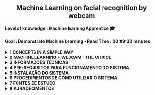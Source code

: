 <h2 align="center"><strong>Machine Learning on facial recognition by webcam</strong></h2>
<h4 align="left">Level of knowledge : Machine learning Apprentice &#x1F393;</h4>
<h4 align="left">Goal : Demonstrate Machine Learning - Read Time : 00:09:30 minutes</h4>
<details class="sbdocs sbdocs-details">
  <summary class="sbdocs sbdocs-summary"><strong>1 CONCEPTS IN A SIMPLE WAY</strong></summary>
  <ol>
    <li><strong>Facial Recognition</strong>
      <p>It's the technique of capturing the front of the face in an image that involves part of the head, forhead, eyes, nose, cheek, mouth, jam, chin, analyzing the distance of between each of these parts, comparing them with other images, identifying differences, comparing similarities and displaying the desired target.</p>
      <p>The considered image can be in a picture, video or camera.</p>
      <p>The desired target is the human being that will be identified.</p>
    </li>
    <li><strong>Machine Learning</strong>
      <p><b>Machine Learning is the object of the study</b> in this project. It's the computational technique of teaching a machine whith a determined computing power to analyze a set of data and predict information to assist in decisions.</p>
      <p>This technique can be used to try to solve any task -from the simplest to the most complex.</p>
    </li>
    <li><strong>Deep Learning</strong>
      <p>It's the computational technique that analyzes  certain image characteristics in detail to help identify the owner of the image.</p>
    </li>
    <li><strong>Neural Network</strong>
      <p>It's the computational algorithm that learns from the new datas inserted, simulating the human brain.</p>
      <p>Example: We programmed a computer to learn all the details of the shapes and formats of a certain face, when inserting other faces it will automatically store its shapes and formats and from this datas the algorithm identifies who belongs to a a certain face</p>
    </li>
  </ol>
</details>

<details>
  <summary><strong>2 MACHINE LEARNING + WEBCAM - THE CHOICE </strong></summary><br>
  <p align="center" ><img title="Diagrama Machine Learning at Face Recognition" src="img/machlearnfacerecogn.png" alt="Machine Learning at Face Recognition" width="607" height="311"></p>
  <ol>
    <li><strong>Machine Learning as the back-end of the webcam</strong>
      <p>Demonstrating <b>machine learning</b> in facial recognition through a webcam, for me, is the easiest way to explain in pratice to anyone, that you can include intelligence in a machine with a certain amount of computing power. In this case I used the well-known Real-Time Facial Recognition.</p>
    </li>
    <li><strong>The following algorithm libraries were taugh in the Data Science do Zero training and produced an efficient result, even after these results I consulted various documentation, explanations and examples on data science sites to make this challenge. Core algotitms are :</strong>
      <p>
        <ul>
          <li>OpenCV</li>
          <li>MTCNN</li>
          <li>PIL</li>
          <li>numpy</li>
          <li>keras</li>
          <li>LabelEncoder</li>
          <li>svm-SVC</li>
          <li>Standardization</li>
          <li>Normalizer</li>
          <li>pickle</li>
        </ul>
      </p>
    </li>
    <p><b>Sources of research :</b> <a href="https://www.edureka.co/">edureka</a>, <a href="https://medium.com">medium</a>, <a href="https://stackoverflow.com/">stack overflow</a>, <a href="https://towardsdatascience.com/">towards data science</a></p>
  </ol>
</details>

<details>
  <summary><strong>3 INFORMAÇÕES TÉCNICAS</strong></summary>
  <ol>
    <li><strong><a id="itemtec" >Tecnologias utilizadas neste projeto</a></strong>
      <ol>
        <p>
        <li>- [x] Linguagem de programação : python 3.7.7</li>
        <li>- [x] Python Package Index -pip : versão 20.1.1</li>
        <li>- [x] Visual Studio Code : Version: 1.46.0 (user setup) Electron: 7.3.1</li>
        <li>- [x] OS : Windows_NT x64 10.0.18363 (Windows 10 Home)</li>
        <li>- [x] CPU : Intel(R) Corel(TM) i3-4005U CPU @ 1.70GHz 1.70 GHz</li>
        <li>- [x] RAM : 8GB</li>
        <li>- [x] SSD : 225GB</li>
        <li>- [x] Browser : Chrome: 78.0.3904.130</li>
        <li>- [x] Plataforma Front de Desenvolvimento : Jupyter notebook 4.6.3</li>
        <li>- [x] Plataforma Back de Desenvolvimento : miniconda-conda 4.8.3</li>
        </p>
      </ol>
    </li>
    <li><strong>Algoritmos de visão computacional <a href="https://opencv.org/" target="_blank"><img title="OpenCV" src="img/opencv-logo-white-mini.jpg" alt="OpenCV" width="28" height="28"></a> para</strong>
      <ol>
        <p>
        <li>- [x] Acessar a webcam local do computador, notebook </li>
        <li>- [x] Exibir a imagem em tempo real através da webcam</li>
        </p>
      </ol>
    </li>
    <li><strong>Algoritmos deep learning e neural networks <a style="font-color:green"  href="https://pypi.org/project/mtcnn/" target="_blank">mtcnn 0.1.0</a> para</strong>
      <ol>
        <p>
        <li>- [x] Aplicar na imagem capturada diversos cálculos de reconhecimento de forma e formato</li>
        <li>- [x] Disponibilizar resultado dos cálculos aos algoritmos machine learning</li>
        </p>
      </ol>
    </li>
    <li><strong>Utilizando as técnicas Machine Learning vamos :</strong>
      <ol>
        <p>
          <li>- [x] Calcular o Embedding da imagem</li>
          <li>- [x] Aplicar Standartization</li>
          <li>- [x] Aplicar Normatization com Normalizer da sklearn</li>
          <li>- [x] Converter os dados categóricos em numéricos com o LabelEncoder</li>
          <li>- [x] Executar treinamento de reconhecimento facial com algoritmo SVC da sklearn.svm</li>
          <li>- [x] Utilizar o algoritmo de predição sklearn.svm nos dados de treino e teste</li>
          <li>- [x] Aplicar o cáculo de acurácia/precisão do algorítimo accuracy_score da sklearn.metrics</li>
          <li>- [x] Calcular as coordenadas da face</li>
          <li>- [x] Utilizar o método de predição do modelo facenet_keras.h5 na imagem visualizada pela webcam</li>
          <li>- [x] Aplicar o método Normalizer l2</li>
          <li>- [x] Utilizar a inversão do LabelEncoder</li>
          <li>- [x] Exibir o resultado da identificação no algorítimo OpenCV pela webcam</li>
        </p>
      </ol>
    </li>    
  </ol>
</details>

<details>
  <summary><strong><a id="prereq">4 PRE-REQUISITOS PARA FUNCIONAMENTO DO SISTEMA</a></strong></summary>
  <ol>
    <li><strong>Instalar as plataformas de desenvolvimento</strong>
      <ol>
        <p>
          <li>- [x] Instalar <a href="https://docs.conda.io/en/latest/miniconda.html" target="_blank">miniconda3</a></li>
          <li>- [x] Instalar <a href="https://jupyterlab.readthedocs.io/en/stable/getting_started/installation.html" target="_blank">jupyter notebook</a></li>
          <li>- [x] Instalar <a href="https://code.visualstudio.com/download" target="_blank">visual studio code</a></li>
        </p>
      </ol>
      <p><b>Nota: </b><br>Analisar o item <em><a href="#itemtec">Tecnologias utilizadas neste projeto</a></em></p>
    </li>
    <li><strong>Instalar as bibliotecas de algoritmos</strong>
      <ol>
        <li>- [x] Atualizar o instalador pip - python package index :computer: python3 -m pip install --upgrade pip</li>
        <li>- [x] Recomendo utilizar o prompt/terminal do anaconda e/ou miniconda para instalar as bibliotecas, por ser mais prático e apresentar menos inconsistências.</li>
        <li>- [x] Sintaxe para instalar bibliotecas : pip3 install [nome_biblioteca] --user</li>
        <li>- [x] Desbloquear sua webcam em seu anti-virus e/ou firewall</li>
      </ol>
    </li><br>
    <table>
      <thead>
        <tr>
          <th>Biblioteca</th>
          <th scope="col">Objetivo</th>
        </tr>
      </thead>
      <tbody>
        <tr>
          <th scope="row">pandas</th>
          <td>Estrutura de dados e ferramentas de análise de dados</td>
        </tr>
        <tr>
          <th scope="row">numpy</th>
          <td>Algoritmos para cálculos matemáticos e computação científica</td>
        </tr>
        <tr>
          <th>opencv-contrib-python</th>
          <td>Algoritmos de visão computacional</td>
        </tr>
        <tr>
          <th>scikit-learn</th>
          <td>Algoritmos para classificação, regressão, agrupamento, dimensionalidade, validações, melhorias na precisão de predições, reprocessamentos, normalizações</td>
        </tr>
        <tr>
          <th>scipy</th>
          <td>Cálculos científicos com numpy</td>
        </tr>
        <tr>
          <th>keras</th>
          <td>É uma interface de aplicação de programação desenvolvida para seres humanos, não para máquinas</td>
        </tr>
        <tr>
          <th>Pillow</th>
          <td>Biblioteca com algoritmos para ler, escrever, criar, inserir, converter, cortar, redimensionar imagens</td>
        </tr>
        <tr>
          <th>mtcnn</th>
          <td>Algoritmos para reconhecimento facial -Face Recognition</td>
        </tr>
        <tr>
          <th>tensorflow</th>
          <td>Serviço flexível e de alto desempenho para machine learning, feito para ambientes de produção</td>
        </tr>
      </tbody>
    </table>
  </ol>
</details>

<details>
  <summary><strong>5 INSTALAÇÃO DO SISTEMA</strong></summary>
  <ol>
    <li>Cumprir o item <a href="#prereq">3. PRE-REQUISITOS PARA FUNCIONAMENTO DO SISTEMA</a></li>
    <li>Baixar o notebook <a href="files/facenet-keras-mtcnn-labelencoder.ipynb">facenet-keras-mtcnn-labelencoder.ipynb</a></li>
    <li>Baixar os arquivos facenet_keras.part1.rar a facenet_keras.part4.rar. Nestes há o arquivo modelo treinado facenet_keras.h5</li>
    <p><b>Nota :</b> Consultar documentação <a href="files/readme.md">DESCOMPACTAR O CONTEÚDO DOS ARQUIVOS EXTENSÃO .rar - WINRAR</a>
    <li>Baixar o arquivo dataset.rar. Neste há imagens diversas para utilizar em seus treinos e testes</li>
  </ol>
  <p><b>Importante :</b> Disponibilizei os arquivos .py caso queira testar com vscode, pycharm, spyder ou em outros IDEs</p>
</details>

<details>
  <summary><strong>6 PROCEDIMENTOS DE COMO UTILIZAR O SISTEMA</strong></summary>
  <table>
    <thead>
      <tr>
        <ol>
          <li>Criar estrutura de diretório, para armazenar os arquivos disponibilizados neste repositório. A seguir um modelo de estrutura como orientação :
            <figure role="img" aria-labelledby="direc_struc">
              <pre>
              c:/temp/facenet/ : colocar aqui o conteudo do arquivo dataset.rar, que esta na em files
              c:/temp/facenet/ : colocar aqui o conteudo do arquivo facenet_keras.rar, que esta em files
              c:/temp/facenet/facerecognition : os arquivos serão criados no rotina de treinamento do modelo
              </pre>
            </figure>
          </li>
          <li>Fazer o download do arquivo facenet_keras.rar e descompactar no diretorio facenet</li>
          <li>Abrir o notebook facenet-keras-mtcnn-labelencoder.ipynb no jupyter notebook e executar procedimentos a seguir :
            <ol>
              <li>Na class RegisterImg : substituir conteúdo da variável self.grv_img pelo local em que o conteúdo do dataset.rar foi gravado</li>
              <li>Na class FaceTrainer : substituir conteúdo da variável self.datasetpath pelo local em que o conteúdo do dataset.rar foi gravado</li>
              <li>Na class FaceTrainer : substituir conteúdo da variável self.faces_npz pelo local em que o conteúdo do dataset.rar foi gravado(*)</li>
              <li>Na class FaceTrainer : substituir conteúdo da variável self.keras_facenet pelo local em que o conteúdo dos arquivos .rar foram gravados(**)</li>
              <li>Na class FaceTrainer : substituir conteúdo da variável self.faces_embeddings pelo local em que você criou o diretório facerecognition(*)</li>
              <li>Na class FaceTrainer : substituir conteúdo da variável self.svm_classifier pelo local em que você criou o diretório facerecognition(*)</li>
              <li>Na class FaceDetector : substituir conteúdo da variável self.facenet_model pelo local em que o conteúdo dos facenet_kerasX.rar foram gravados</li>
              <li>Na class FaceDetector : substituir conteúdo da variável self.svm_model pelo local em que você criou o diretório facerecognition</li>
              <li>Na class FaceDetector : substituir conteúdo da variável self.data pelo local em que você criou o diretório facerecognition</li>
            </ol><br>
            <p><b>Nota : </b>(*) Manter a extensão .npz;  (**) Manter o nome e a extensão do arquivo; 
          </li>
          <li>Executar as 5 linhas de códigos</li>
          <li>A linha com os códigos a seguir apresentará uma nova linha solicitando algumas informações
            <pre>
              if __name__ == "__main__":
                os.system('cls')
                menu = MainMenu()
                menu.menu_inicial()
            </pre>
          </li>
          <li>Para gravar sua imagem no conjunto de dados, digitar 1 no campo seguido de >> :<br>
            <img title="Opções para funcionamento do sistema" src="img/06main_menu.png" alt="TelaPrincipal" width="521" height="206">
            <ol>
              <li>No campo 'Número Matrícula -> ', digitar o número da matricula<br>
                <img title="Número Matrícula" src="img/07main_menu.png" alt="Numero_Matricula" width="528" height="150">
              </li>
              <li>No campo 'Nome Completo -> ', digitar o primeiro nome de quem esta sendo filmado<br>
                <img title="Nome Completo" src="img/08main_menu.png" alt="Nome_Completo" width="517" height="164">
              </li>
              <li>O sistema se conectará em sua webcam, para lhe filmar. A luz de sua webcam ligará e uma janela com sua imagem será habilitada em em barra de taferas<br>
                <img title="Janela Webcam" src="img/09webcamimg.png" alt="Webcam_Img" width="446" height="348">
              </li>
            </ol>
            <p><b>Nota : </b> Na parte superior desta janela há informação para pressionar ENTER para gravar ou ESC para Finalizar</p>
            <p><b>Importante : </b> Pressione ESC para sair, caso queira executar uma das outras tarefas</p>
          </li>
          <li>Para treinar o algoritmo com a nova imagem, digitar 2. O sistema exibirá uma imagem similar a seguinte :<br>
            <img title="Treinar Algoritmo" src="img/10trainalgor.png" alt="TrainAlgor" width="433" height="545">
            <p><b>Note : </b>O sistema<br>
              1. criara os arquivos faces_dataset_embeddings.npz e SVM_classifier.sav no diretório facerecognition<br>
              2. criara o arquivo faces_dataset.npz no diretório dataset<br>
              3. finalizara e retorna ao menu principal
            </p>
          </li>
          <li>Para identificar a pessoa através da webcam digitar 3. O sistema ativará a webcam e iniciará o reconhecimento da face. Exibirá janela similar a seguinte :<br>
            <img title="Janela Webcam" src="img/11webcamimg.png" alt="Webcam_Img" width="446" height="348">
          </li>
          <li>Para finalizar o sistema, digite 0 (zero). Uma janela similar a seguinte deverá aparece :<br>
            <img title="Finalziar Sistema" src="img/15final.png" alt="FinalSistem" width="439" height="218">
          </li>
      </tr>
    </thead>
  </table>
</details>

<details>
  <summary><strong>7 FONTES DE ESTUDO</strong></summary> 
  <ul>
    <li><a href="https://minerandodados.com.br/">Minerando Dados</a></li>
    <li><a href="https://opencv.org/">Site OpenCV</a></li>
    <li><a href="https://github.com/opencv/opencv/">OpenCV no github</a></li>
    <li><a href="https://www.partnershiponai.org/wp-content/uploads/2020/02/Understanding-Facial-Recognition-Paper_final.pdf">Partnershiponai.org</a></li>
    <li><a href="https://www.techradar.com/news/what-is-a-neural-network">Techradar</a></li>
    <li><a href="https://en.wikipedia.org/wiki/Artificial_neural_network">Wikpedia-Neural Network</a></li>
    <li><a href="https://scikit-learn.org/stable/">scikit-learn</a></li>
    <li><a href="https://scikit-learn.org/stable/_downloads/scikit-learn-docs.pdf">LabelEncoder</a></li>
    <li><a href="http://scipy.github.io/devdocs/hacking.html">scipy</a></li>
    <li><a href="https://keras.io/">keras</a></li>
    <li><a href="https://pillow.readthedocs.io/en/stable/">Pillow</a></li>
    <li><a href="https://pypi.org/project/mtcnn/">mtcnn</a></li>
    <li><a href="https://www.tensorflow.org/guide/tensor">tensorflow</a></li>
    <li><a href="https://pythonprogramming.net/linear-svc-example-scikit-learn-svm-python/r">SVC e SVM</a></li>
    <li><a href="https://developers.google.com/machine-learning/crash-course/embeddings/video-lecture">Embedding</a></li>
  </ul>
</details>

<details>
  <summary><strong>8 AGRADECIMENTOS</strong></summary>
  <p>*Ser agradecido para mim é a atitude que torna as pessoas seres melhores*</p>
  <p>Agradeço a mulher mais importante da minha vida, a minha mãe sra Rosalita Borges Evangelista por ter sido uma lutadora incansável, lutando por mim, para mim e junto a mim e também de meus irmãos. Minha mãe é o motivo deu me tornar ser humano honrado.</p>
  <p>Agradeço aos meus dois irmãos que me ajudaram nos momentos em que mais precisei</p>
  <p>Agradeço à minha esposa e às minhas filhas por serem minha razão, emoção e inspiração e por me apoiar em todos os momentos</p>
  <p>Agradeço aos criadores do computador, da internet, das linguagens de programação computacional, inteligência artificial e tecnologias em geral</p>
  <p>Agradeço a equipe Minerando Dados que criou o espaço Data Sciente do Zero, disponibilizando diversos ensinamentos em machine learning, estatísticas, deep learning e data science, parq encurtar meu aprendizado e por este desafio proposto que acabei de concluir</p><br><br>
  <p>Muito obrigado a todos :wink:</p><br>
  <p>Desejo muito sucesso a todos !</p>
